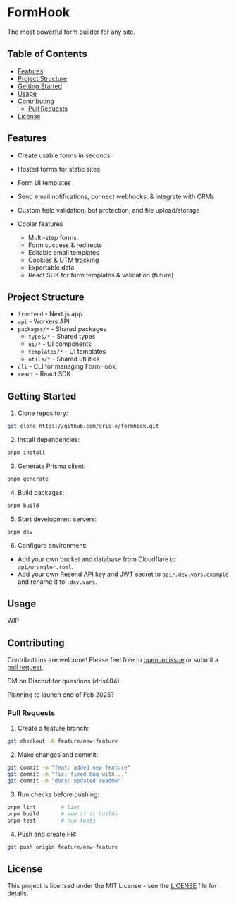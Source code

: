 # FormHook

The most powerful form builder for any site.

## Table of Contents

- [Features](#features)
- [Project Structure](#project-structure)
- [Getting Started](#getting-started)
- [Usage](#usage)
- [Contributing](#contributing)
  - [Pull Requests](#pull-requests)
- [License](#license)

## Features

- Create usable forms in seconds
- Hosted forms for static sites
- Form UI templates
- Send email notifications, connect webhooks, & integrate with CRMs
- Custom field validation, bot protection, and file upload/storage

- Cooler features
  - Multi-step forms
  - Form success & redirects
  - Editable email templates
  - Cookies & UTM tracking
  - Exportable data
  - React SDK for form templates & validation (future)

## Project Structure

- `frontend` - Next.js app
- `api` - Workers API
- `packages/*` - Shared packages
  - `types/*` - Shared types
  - `ui/*` - UI components
  - `templates/*` - UI templates
  - `utils/*` - Shared utilities
- `cli` - CLI for managing FormHook
- `react` - React SDK

## Getting Started

1. Clone repository:

```bash
git clone https://github.com/dris-e/formhook.git
```

2. Install dependencies:

```bash
pnpm install
```

3. Generate Prisma client:

```bash
pnpm generate
```

4. Build packages:

```bash
pnpm build
```

5. Start development servers:

```bash
pnpm dev
```

6. Configure environment:

- Add your own bucket and database from Cloudflare to `api/wrangler.toml`.
- Add your own Resend API key and JWT secret to `api/.dev.vars.example` and rename it to `.dev.vars`.

## Usage

WIP

## Contributing

Contributions are welcome! Please feel free to [open an issue](https://github.com/dris-e/formhook/issues) or submit a [pull request](https://github.com/dris-e/formhook/pulls).

DM on Discord for questions (dris404).

Planning to launch end of Feb 2025?

### Pull Requests

1. Create a feature branch:

```bash
git checkout -b feature/new-feature
```

2. Make changes and commit:

```bash
git commit -m "feat: added new feature"
git commit -m "fix: fixed bug with..."
git commit -m "docs: updated readme"
```

3. Run checks before pushing:

```bash
pnpm lint        # lint
pnpm build       # see if it builds
pnpm test        # run tests
```

4. Push and create PR:

```bash
git push origin feature/new-feature
```

## License

This project is licensed under the MIT License - see the [LICENSE](LICENSE) file for details.
